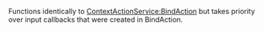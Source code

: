 Functions identically to [ContextActionService:BindAction](https://developer.roblox.com/en-us/api-reference/function/ContextActionService/BindAction) but takes priority over input callbacks that were created in BindAction.